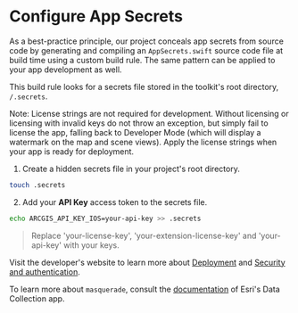 # Configure App Secrets

As a best-practice principle, our project conceals app secrets from source code by generating and compiling an `AppSecrets.swift` source code file at build time using a custom build rule. The same pattern can be applied to your app development as well.

This build rule looks for a secrets file stored in the toolkit's root directory, `/.secrets`.

Note: License strings are not required for development. Without licensing or licensing with invalid keys do not throw an exception, but simply fail to license the app, falling back to Developer Mode (which will display a watermark on the map and scene views). Apply the license strings when your app is ready for deployment.

1. Create a hidden secrets file in your project's root directory.

  ```sh
  touch .secrets
  ```

2. Add your **API Key** access token to the secrets file.

  ```sh
  echo ARCGIS_API_KEY_IOS=your-api-key >> .secrets
  ```

  > Replace 'your-license-key', 'your-extension-license-key' and 'your-api-key' with your keys.

Visit the developer's website to learn more about [Deployment](https://developers.arcgis.com/swift/license-and-deployment/) and [Security and authentication](https://developers.arcgis.com/documentation/security-and-authentication/).

To learn more about `masquerade`, consult the [documentation](https://github.com/Esri/data-collection-ios/tree/main/docs#masquerade) of Esri's Data Collection app.
